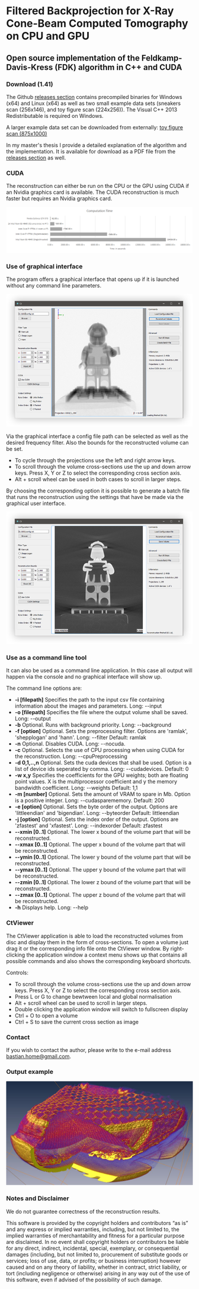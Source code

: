 # Filtered Backprojection for X-Ray Cone-Beam Computed Tomography on CPU and GPU

## Open source implementation of the Feldkamp-Davis-Kress (FDK) algorithm in C++ and CUDA

### Download (1.41)

The Github [releases section](https://github.com/bastian-weber/Ct/releases) contains precompiled binaries for Windows (x64) and Linux (x64) as well as two small example data sets (sneakers scan (256x146), and toy figure scan (224x256)). The Visual C++ 2013 Redistributable is required on Windows.

A larger example data set can be downloaded from externally: [toy figure scan (875x1000)](https://drive.google.com/open?id=0B5U6xEpkBI6cT3BjUnc0OXNzQ3c)

In my master's thesis I provide a detailed explanation of the algorithm and the implementation. It is available for download as a PDF file from the [releases section](https://github.com/bastian-weber/Ct/releases) as well.

### CUDA

The reconstruction can either be run on the CPU or the GPU using CUDA if an Nvidia graphics card is available. The CUDA reconstruction is much faster but requires an Nvidia graphics card.

![Performance comparison][chart]

### Use of graphical interface

The program offers a graphical interface that opens up if it is launched without any command line parameters.

![Projections][screenshot1]

Via the graphical interface a config file path can be selected as well as the desired frequency filter. Also the bounds for the reconstructed volume can be set.

* To cycle through the projections use the left and right arrow keys.
* To scroll through the volume cross-sections use the up and down arrow keys. Press X, Y or Z to select the corresponding cross section axis.
* Alt + scroll wheel can be used in both cases to scroll in larger steps.

By choosing the corresponding option it is possible to generate a batch file that runs the reconstruction using the settings that have be made via the graphical user interface.

![Finished reconstruction][screenshot2]

### Use as a command line tool

It can also be used as a command line application. In this case all output will happen via the console and no graphical interface will show up.

The command line options are:

* __-i [filepath]__ Specifies the path to the input csv file containing information about the images and parameters. Long: --input
* __-o [filepath]__ Specifies the file where the output volume shall be saved. Long: --output
* __-b__ Optional. Runs with background priority. Long: --background
* __-f [option]__ Optional. Sets the preprocessing filter. Options are 'ramlak', 'shepplogan' and 'hann'. Long: --filter Default: ramlak
* __-n__ Optional. Disables CUDA. Long: --nocuda.
* __-c__ Optional. Selects the use of CPU processing when using CUDA for the reconstruction. Long: --cpuPreprocessing
* __-d 0,1,..,n__ Optional. Sets the cuda devices that shall be used. Option is a list of device ids seperated by comma. Long: --cudadevices. Default: 0
* __-w x,y__ Specifies the coefficients for the GPU weights; both are floating point values. X is the multiprocessor coefficient and y the memory bandwidth coefficient. Long: --weights Default: 1,1
* __-m [number]__ Optional. Sets the amount of VRAM to spare in Mb. Option is a positive integer. Long: --cudasparememory. Default: 200
* __-e [option]__ Optional. Sets the byte order of the output. Options are 'littleendian' and 'bigendian'. Long: --byteorder Default: littleendian
* __-j [option]__ Optional. Sets the index order of the output. Options are 'zfastest' and 'xfastest'. Long: --indexorder Default: zfastest
* __--xmin [0..1]__ Optional. The lower x bound of the volume part that will be reconstructed.
* __--xmax [0..1]__ Optional. The upper x bound of the volume part that will be reconstructed.
* __--ymin [0..1]__ Optional. The lower y bound of the volume part that will be reconstructed.
* __--ymax [0..1]__ Optional. The upper y bound of the volume part that will be reconstructed.
* __--zmin [0..1]__ Optional. The lower z bound of the volume part that will be reconstructed.
* __--zmax [0..1]__ Optional. The upper z bound of the volume part that will be reconstructed.
* __-h__ Displays help. Long: --help

### CtViewer

The CtViewer application is able to load the reconstructed volumes from disc and display them in the form of cross-sections. To open a volume just drag it or the corresponding info file onto the CtViewer window. By right-clicking the application window a context menu shows up that contains all possible commands and also shows the corresponding keyboard shortcuts.

Controls:

* To scroll through the volume cross-sections use the up and down arrow keys. Press X, Y or Z to select the corresponding cross section axis.
* Press L or G to change bewtween local and global normalisation
* Alt + scroll wheel can be used to scroll in larger steps.
* Double clicking the application window will switch to fullscreen display
* Ctrl + O to open a volume
* Ctrl + S to save the current cross section as image

### Contact

If you wish to contact the author, please write to the e-mail address bastian.home@gmail.com.

### Output example

![Finished reconstruction visualised using volume rendering][sneaker]

### Notes and Disclaimer

We do not guarantee correctness of the reconstruction results.

This software is provided by the copyright holders and contributors “as is” and any express or implied warranties, including, but not limited to, the implied warranties of merchantability and fitness for a particular purpose are disclaimed. In no event shall copyright holders or contributors be liable for any direct, indirect, incidental, special, exemplary, or consequential damages (including, but not limited to, procurement of substitute goods or services; loss of use, data, or profits; or business interruption) however caused and on any theory of liability, whether in contract, strict liability, or tort (including negligence or otherwise) arising in any way out of the use of this software, even if advised of the possibility of such damage.

[chart]: readme_images/chart.png
[screenshot1]: readme_images/screenshot1.png
[screenshot2]: readme_images/screenshot2.png
[sneaker]: readme_images/sneaker.jpg